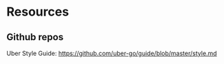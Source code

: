 # Resources

## Github repos

Uber Style Guide: <https://github.com/uber-go/guide/blob/master/style.md>
